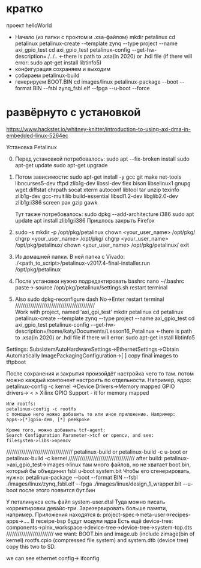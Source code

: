# кратко

проект helloWorld
- Начало (из папки с проктом и .xsa-файлом)
	mkdir petalinux
	cd petalinux
	petalinux-create --template zynq --type project --name axi_gpio_test
	cd axi_gpio_test
	petalinux-config --get-hw-description=./../..	<-there is path to .xsa(in 2020) or .hdl file (if there will error: sudo apt-get install libtinfo5)
- конфигурация
	сохраняем и выходим
- собираем
	petalinux-build
- генерируем BOOT.BIN
	cd images/linux
	petalinux-package --boot --format BIN --fsbl zynq_fsbl.elf --fpga --u-boot --force
	
# развёрнуто с установкой

https://www.hackster.io/whitney-knitter/introduction-to-using-axi-dma-in-embedded-linux-5264ec

Установка Petalinux

0. Перед установкой потребовалось:
	sudo apt --fix-broken install
	sudo apt-get update
	sudo apt-get upgrade

1. Потом зависимости:
	sudo apt-get install -y gcc git make net-tools libncurses5-dev tftpd zlib1g-dev libssl-dev flex
	bison libselinux1 gnupg wget diffstat chrpath socat xterm autoconf libtool tar unzip texinfo
	zlib1g-dev gcc-multilib build-essential libsdl1.2-dev libglib2.0-dev zlib1g:i386 screen pax
	gzip gawk
	
	Тут также потребовалось:
		sudo dpkg --add-architecture i386
		sudo apt update 
		apt install zlib1g:i386
	Пришлось закрыть Firefox
2. sudo -s
	mkdir -p /opt/pkg/petalinux
	chown <your_user_name> /opt/pkg/
	chgrp <your_user_name> /opt/pkg/
	chgrp <your_user_name> /opt/pkg/petalinux/
	chown <your_user_name> /opt/pkg/petalinux/
	exit
	
3. Из домашней папки. В ней папка с Vivado:
	./<path_to_script>/petalinux-v2017.4-final-installer.run /opt/pkg/petalinux
	
4. После установки нужно подредактировать bashrc
	nano ~/.bashrc
	paste->	source /opt/pkg/petalinux/settings.sh
	restart terminal

5. Also
	sudo dpkg-reconfigure dash
	No->Enter
	restart terminal </br>
//////////////////////////////////////////</br>
Work with project, named 'axi_gpi_test'
	mkdir petalinux
	cd petalinux
	petalinux-create --template zynq --type project --name axi_gpio_test
	cd axi_gpio_test
	petalinux-config --get-hw-description=/home/katy/Documents/Lesson16_Petalinux
	<-there is path to .xsa(in 2020) or .hdl file
		if there will error: sudo apt-get install libtinfo5
		
Settings: SubsistemAutoHardwareSettings->EthernetSettings->Obtain Automatically
	ImagePackagingConfiguration->[ ] copy final images to tftpboot

После сохранения и закрытия произойдёт настройка чего то там.
потом можно каждый компонент настроить по отдельности. Например, ядро:
	petalinux-config -c kernel
	->Device Drivers->Memory mapped GPIO drivers-> < > Xilinx GPIO Support - it for memory mapped
	
	Или rootfs:
	petalinux-config -c rootfs
	с помощью него можно добавить то или иное приложение. Например:
	apps->[*]gpio-dem, [*] peekpoke
	
	Кроме того, можно добавить tcf-agent:
	Search Configuration Parameter->tcf or opencv, and see:
	filesystem->libs->opencv
	
///////////////////////////////////
petalinux-build
	or
petalinux-build -c u-boot
	or
petalinux-build -c kernel
///////////////////////////////////
after build:
	petalinux->axi_gpio_test->images->linux
там много файлов, но не хватает boot.bin, который бы объединил fsbl u-boot system.bit
Чтобы его сгенерировать, нужно:
petalinux-package --boot --format BIN --fsbl ./images/linux/zynq_fsbl.elf --fpga
./images/linux/design_1_wrapper.bit --u-boot
после этого появится бут.бин

У петалинукса есть файл system-user.dtsl
Туда можно писать корректировки девайс-три. Зарезервировать больше памяти, например.
Приложения находятся в:
project-spec->meta-user->recipes-apps->....
В receipe-bsp будут модули ядра
Есть ещё device-tree:
components->plnx_workspace->device-tree->device-tree->system-top.dts
/////////////////////////
we want: BOOT.bin and image.ub (include zimage(bin of kernel) rootfs.cpio (compressed file system) and system.dtb (device tree)
copy this two to SD.

we can see ethernet config-> ifconfig
